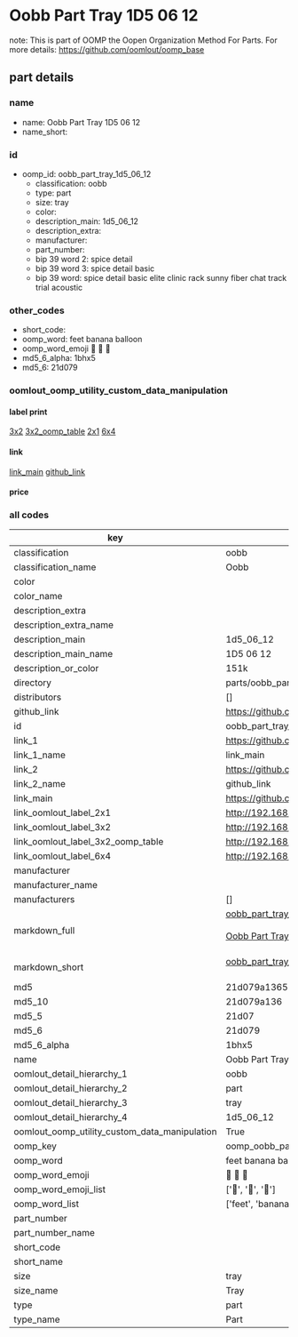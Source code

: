 # Oobb Part Tray 1D5 06 12  

note: This is part of OOMP the Oopen Organization Method For Parts. For more details: https://github.com/oomlout/oomp_base

##  part details





### name
* name: Oobb Part Tray 1D5 06 12
* name_short: 
### id
* oomp_id: oobb_part_tray_1d5_06_12
  * classification: oobb
  * type: part
  * size: tray
  * color: 
  * description_main: 1d5_06_12
  * description_extra: 
  * manufacturer: 
  * part_number: 
  * bip 39 word 2: spice detail
  * bip 39 word 3: spice detail basic
  * bip 39 word: spice detail basic elite clinic rack sunny fiber chat track trial acoustic

### other_codes
* short_code: 
* oomp_word: feet banana balloon
* oomp_word_emoji :feet: :banana: :balloon:
* md5_6_alpha: 1bhx5
* md5_6: 21d079






### oomlout_oomp_utility_custom_data_manipulation
#### label print
[3x2](http://192.168.1.245:1112/?label=oomp%201bhx5)
[3x2_oomp_table](http://192.168.1.107:1112/?label=oomp%201bhx5)
[2x1](http://192.168.1.242:1112/?label=oomp%201bhx5)
[6x4](http://192.168.1.55:1112/?label=oomp%201bhx5)    

#### link

[link_main](https://github.com/oomlout/oomlout_oomp_current_version_messy/tree/main/parts/oobb_part_tray_1d5_06_12) [github_link](https://github.com/oomlout/oomlout_oomp_part_src/tree/main/parts/oobb_part_tray_1d5_06_12)                             

#### price







### all codes 
| key | value |  
| --- | --- |  
| classification | oobb |  
| classification_name | Oobb |  
| color |  |  
| color_name |  |  
| description_extra |  |  
| description_extra_name |  |  
| description_main | 1d5_06_12 |  
| description_main_name | 1D5 06 12 |  
| description_or_color | 151k |  
| directory | parts/oobb_part_tray_1d5_06_12 |  
| distributors | [] |  
| github_link | https://github.com/oomlout/oomlout_oomp_part_src/tree/main/parts/oobb_part_tray_1d5_06_12 |  
| id | oobb_part_tray_1d5_06_12 |  
| link_1 | https://github.com/oomlout/oomlout_oomp_current_version_messy/tree/main/parts/oobb_part_tray_1d5_06_12 |  
| link_1_name | link_main |  
| link_2 | https://github.com/oomlout/oomlout_oomp_part_src/tree/main/parts/oobb_part_tray_1d5_06_12 |  
| link_2_name | github_link |  
| link_main | https://github.com/oomlout/oomlout_oomp_current_version_messy/tree/main/parts/oobb_part_tray_1d5_06_12 |  
| link_oomlout_label_2x1 | http://192.168.1.242:1112/?label=oomp%201bhx5 |  
| link_oomlout_label_3x2 | http://192.168.1.245:1112/?label=oomp%201bhx5 |  
| link_oomlout_label_3x2_oomp_table | http://192.168.1.107:1112/?label=oomp%201bhx5 |  
| link_oomlout_label_6x4 | http://192.168.1.55:1112/?label=oomp%201bhx5 |  
| manufacturer |  |  
| manufacturer_name |  |  
| manufacturers | [] |  
| markdown_full | [oobb_part_tray_1d5_06_12](https://github.com/oomlout/oomlout_oomp_current_version_messy/tree/main/parts/oobb_part_tray_1d5_06_12)<br>[](https://github.com/oomlout/oomlout_oomp_current_version_messy/tree/main/parts/oobb_part_tray_1d5_06_12)<br>[Oobb Part Tray 1D5 06 12](https://github.com/oomlout/oomlout_oomp_current_version_messy/tree/main/parts/oobb_part_tray_1d5_06_12)<br><br> |  
| markdown_short | [oobb_part_tray_1d5_06_12](https://github.com/oomlout/oomlout_oomp_current_version_messy/tree/main/parts/oobb_part_tray_1d5_06_12)<br><br> |  
| md5 | 21d079a13655bb2ec2159480260f168c |  
| md5_10 | 21d079a136 |  
| md5_5 | 21d07 |  
| md5_6 | 21d079 |  
| md5_6_alpha | 1bhx5 |  
| name | Oobb Part Tray 1D5 06 12 |  
| oomlout_detail_hierarchy_1 | oobb |  
| oomlout_detail_hierarchy_2 | part |  
| oomlout_detail_hierarchy_3 | tray |  
| oomlout_detail_hierarchy_4 | 1d5_06_12 |  
| oomlout_oomp_utility_custom_data_manipulation | True |  
| oomp_key | oomp_oobb_part_tray_1d5_06_12 |  
| oomp_word | feet banana balloon |  
| oomp_word_emoji | :feet: :banana: :balloon: |  
| oomp_word_emoji_list | [':feet:', ':banana:', ':balloon:'] |  
| oomp_word_list | ['feet', 'banana', 'balloon'] |  
| part_number |  |  
| part_number_name |  |  
| short_code |  |  
| short_name |  |  
| size | tray |  
| size_name | Tray |  
| type | part |  
| type_name | Part |  
